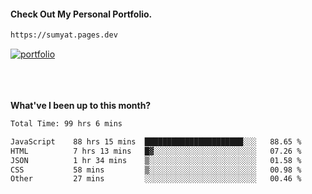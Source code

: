 #### Check Out My Personal Portfolio.
````bash
https://sumyat.pages.dev
````

<a href='https://sumyat.pages.dev/'>
    <img src='https://github.com/sumyat-aung/sumyat-aung/assets/108873224/c9b4f2be-c585-4dd3-84e1-692c3854a6d8' alt='portfolio' align='center' />
</a>


<br />
<br />


<br />
<br />

**What've I been up to this month?**

<!--START_SECTION:waka-->

```txt
Total Time: 99 hrs 6 mins

JavaScript    88 hrs 15 mins  ██████████████████████░░░   88.65 %
HTML          7 hrs 13 mins   █▓░░░░░░░░░░░░░░░░░░░░░░░   07.26 %
JSON          1 hr 34 mins    ▒░░░░░░░░░░░░░░░░░░░░░░░░   01.58 %
CSS           58 mins         ▒░░░░░░░░░░░░░░░░░░░░░░░░   00.98 %
Other         27 mins         ░░░░░░░░░░░░░░░░░░░░░░░░░   00.46 %
```

<!--END_SECTION:waka-->




